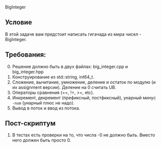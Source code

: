 BigInteger

## Условие

В этой задаче вам предстоит написать гигачада из мира чисел - BigInteger.

## Требования:

0. Решение должно быть в двух файлах: big_integer.cpp и big_integer.hpp
1. Конструирование из std::string, int64_t.
2. Сложение, вычитание, умножение, деление и остаток по модулю (и их assignment версии). Деление на 0 считать UB.
3. Операторы сравнения (==, !=, >=, etc).
4. Инкремент, декремент (префиксный, постфиксный), унарный минус `-num` (унарный плюс не надо).
5. Вывод в поток и ввод из потока.

## Пост-скриптум

1. В тестах есть проверки на то, что числа -0 не должно быть. Вместо него должен быть просто 0.
